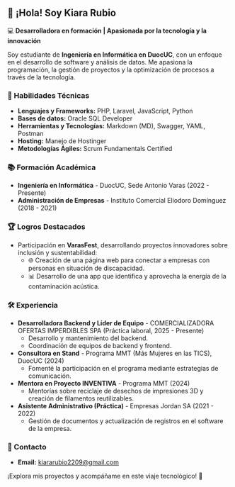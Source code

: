 ## 👋 ¡Hola! Soy Kiara Rubio

💻 **Desarrolladora en formación | Apasionada por la tecnología y la innovación**

Soy estudiante de **Ingeniería en Informática en DuocUC**, con un enfoque en el desarrollo de software y análisis de datos. Me apasiona la programación, la gestión de proyectos y la optimización de procesos a través de la tecnología.

### 🚀 Habilidades Técnicas
- **Lenguajes y Frameworks:** PHP, Laravel, JavaScript, Python
- **Bases de datos:** Oracle SQL Developer
- **Herramientas y Tecnologías:** Markdown (MD), Swagger, YAML, Postman
- **Hosting:** Manejo de Hostinger
- **Metodologías Ágiles:** Scrum Fundamentals Certified

### 📚 Formación Académica
- **Ingeniería en Informática** - DuocUC, Sede Antonio Varas (2022 - Presente)
- **Administración de Empresas** - Instituto Comercial Eliodoro Domínguez (2018 - 2021)

### 🏆 Logros Destacados
- Participación en **VarasFest**, desarrollando proyectos innovadores sobre inclusión y sustentabilidad:
  - 🌐 Creación de una página web para conectar a empresas con personas en situación de discapacidad.
  - 📊 Desarrollo de una app que identifica y aprovecha la energía de la contaminación acústica.

### 🛠️ Experiencia
- **Desarrolladora Backend y Líder de Equipo** - COMERCIALIZADORA OFERTAS IMPERDIBLES SPA (Práctica laboral, 2025 - Presente)
  - Desarrollo y mantenimiento del backend.
  - Coordinación de equipos de backend y frontend.
- **Consultora en Stand** - Programa MMT (Más Mujeres en las TICS), DuocUC (2024)
  - Fomenté la participación en el programa mediante estrategias de comunicación.
- **Mentora en Proyecto INVENTIVA** - Programa MMT (2024)
  - Mentorías sobre reciclaje de desechos de impresiones 3D y creación de filamentos reutilizables.
- **Asistente Administrativo (Práctica)** - Empresas Jordan SA (2021 - 2022)
  - Gestión de documentos y actualización de registros en el software de la empresa.

### 📧 Contacto
- **Email:** kiararubio2209@gmail.com

¡Explora mis proyectos y acompáñame en este viaje tecnológico! 🚀
